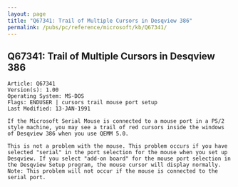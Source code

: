 ```yaml
---
layout: page
title: "Q67341: Trail of Multiple Cursors in Desqview 386"
permalink: /pubs/pc/reference/microsoft/kb/Q67341/
---
```


## Q67341: Trail of Multiple Cursors in Desqview 386

	Article: Q67341
	Version(s): 1.00
	Operating System: MS-DOS
	Flags: ENDUSER | cursors trail mouse port setup
	Last Modified: 13-JAN-1991
	
	If the Microsoft Serial Mouse is connected to a mouse port in a PS/2
	style machine, you may see a trail of red cursors inside the windows
	of Desqview 386 when you use QEMM 5.0.
	
	This is not a problem with the mouse. This problem occurs if you have
	selected "serial" in the port selection for the mouse when you set up
	Desqview. If you select "add-on board" for the mouse port selection in
	the Desqview Setup program, the mouse cursor will display normally.
	Note: This problem will not occur if the mouse is connected to the
	serial port.

